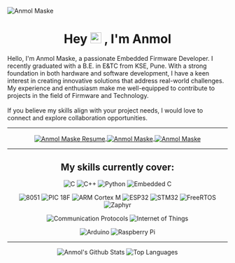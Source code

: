 ![Anmol Maske](https://komarev.com/ghpvc/?username=anmolmaske&color=blueviolet)


<h1 align="center"> Hey  <img src="https://media.giphy.com/media/hvRJCLFzcasrR4ia7z/giphy.gif" width="25px"  /> , I'm Anmol </h1>

Hello, I'm Anmol Maske, a passionate Embedded Firmware Developer. I recently graduated with a B.E. in E&TC from KSE, Pune. With a strong foundation in both hardware and software development, I have a keen interest in creating innovative solutions that address real-world challenges. My experience and enthusiasm make me well-equipped to contribute to projects in the field of Firmware and Technology. 
<br>
<br>If you believe my skills align with your project needs, I would love to connect and explore collaboration opportunities.

<hr>

<!--

Here are some ideas to get you started:

- 🔭 I’m currently working on ...
- 🌱 I’m currently learning ...
- 👯 I’m looking to collaborate on ...
- 🤔 I’m looking for help with ...
- 💬 Ask me about ...
- 📫 How to reach me: ...
- 😄 Pronouns: ...
- ⚡ Fun fact: ...
-->

<div align="center">
  
  <a href="https://drive.google.com/drive/folders/1V0i4aQFmkuY1R5XWzSEuIASLBaQ6xdUg" target="_blank" title="Resume">
    <img align="center" alt="Anmol Maske Resume" src="https://img.shields.io/static/v1?logo=microsoft%20word&label=%20&message=Resume&style=for-the-badge&logoColor=white&labelColor=%23FF4470&color=%23FF4470" />
  </a>
  
  <a href="https://www.linkedin.com/in/anmol-maske" target="_blank" title="LinkedIn">
    <img align="center" alt="Anmol Maske" src="https://img.shields.io/badge/LinkedIn-0077B5?style=for-the-badge&logo=linkedin&logoColor=white" />
  </a>
  
   <a href="mailto:anmolmaske0789@gmail.com" target="_blank" title="anmolmaske0789@gmail.com">
    <img align="center" alt="Anmol Maske" src="https://img.shields.io/badge/Gmail-D14836?style=for-the-badge&logo=gmail&logoColor=white" />
  </a>
  
  
</div>

<hr>



<div align="center">
  
  
<h2>My skills currently cover:</h2>


![C](https://img.shields.io/badge/c-%2300599C.svg?style=for-the-badge&logo=c&logoColor=white)
![C++](https://img.shields.io/badge/C%2B%2B-239120?style=for-the-badge&logo=c%2B%2B&logoColor=white)
![Python](https://img.shields.io/badge/Python-3670A0?style=for-the-badge&logo=python&logoColor=white)
![Embedded C](https://img.shields.io/badge/Embedded%20C-ED8B00?style=for-the-badge&logo=Coursera&logoColor=white)


![8051](https://img.shields.io/badge/8051-47A248?style=for-the-badge&logoColor=black)
![PIC 18F](https://img.shields.io/badge/PIC%2018F-E34F26?style=for-the-badge&logoColor=white)
![ARM Cortex M](https://img.shields.io/badge/ARM%20Cortex%20M-%23013243?style=for-the-badge&logoColor=white)
![ESP32](https://img.shields.io/badge/ESP32-F7DF1E?style=for-the-badge&logoColor=black)
![STM32](https://img.shields.io/badge/STM32-20232A?style=for-the-badge&logoColor=61DAFB)
![FreeRTOS](https://img.shields.io/badge/FreeRTOS-%233880FF.svg?style=for-the-badge&logoColor=white)
![Zaphyr](https://img.shields.io/badge/Zaphyr-white.svg?style=for-the-badge&logoColor=black)


![Communication Protocols](https://img.shields.io/badge/Communication%20Protocol-%2366595C?style=for-the-badge&logoColor=c8c9cb)
![Internet of Things](https://img.shields.io/badge/Internet%20of%20Things-593D88?style=for-the-badge&logoColor=white)


![Arduino](https://img.shields.io/badge/Arduino-00979D?style=for-the-badge&logo=Arduino&logoColor=white)
![Raspberry Pi](https://img.shields.io/badge/Raspberry%20Pi-A22846?style=for-the-badge&logo=Raspberry%20Pi&logoColor=white)


  
</div>

<hr>

<div align="center">

 ![Anmol's Github Stats](https://github-readme-stats.vercel.app/api?username=anmolmaske&theme=react)
 ![Top Languages](https://github-readme-stats.vercel.app/api/top-langs/?username=anmolmaske&hide=java,c,python,makefile,qmake&layout=compact&theme=react)


</div>
